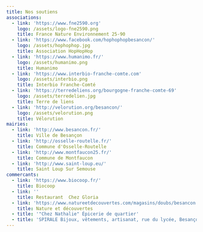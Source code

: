 ```yaml
---
title: Nos soutiens
associations:
  - link: 'https://www.fne2590.org'
    logo: /assets/logo-fne2590.png
    title: France Nature Environnement 25-90
  - link: 'https://www.facebook.com/hophophopbesancon/'
    logo: /assets/hophophop.jpg
    title: Association HopHopHop
  - link: 'https://www.humanimo.fr/'
    logo: /assets/humanimo.png
    title: Humanimo
  - link: 'https://www.interbio-franche-comte.com'
    logo: /assets/interbio.png
    title: Interbio Franche-Comté
  - link: 'https://terredeliens.org/bourgogne-franche-comte-69'
    logo: /assets/terredelien.jpg
    title: Terre de liens
  - link: 'http://velorution.org/besancon/'
    logo: /assets/velorution.png
    title: Vélorution
mairies:
  - link: 'http://www.besancon.fr/'
    title: Ville de Besançon
  - link: 'http://osselle-routelle.fr/'
    title: Commune d'Osselle-Routelle
  - link: 'http://www.montfaucon25.fr/'
    title: Commune de Montfaucon
  - link: 'http://www.saint-loup.eu/'
    title: Saint Loup Sur Semouse
commercants:
  - link: 'https://www.biocoop.fr/'
    title: Biocoop
  - link: ''
    title: Restaurant  Chez Gloria
  - link: 'https://www.natureetdecouvertes.com/magasins/doubs/besancon'
    title: Nature et découvertes
  - title: '"Chez Nathalie" Épicerie de quartier'
  - title: 'SPIRALE Bijoux, vêtements, artisanat, rue du lycée, Besançon'
---
```



